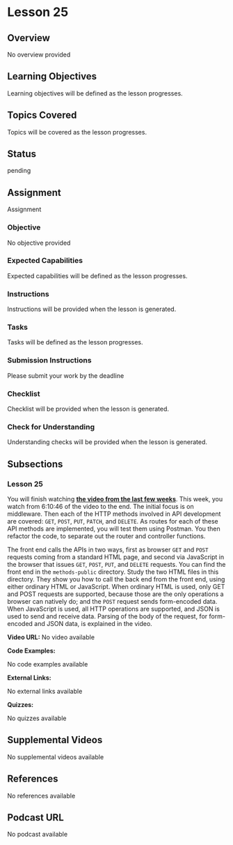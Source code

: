 # Lesson 25

## Overview

No overview provided

## Learning Objectives

Learning objectives will be defined as the lesson progresses.

## Topics Covered

Topics will be covered as the lesson progresses.

## Status

pending

## Assignment

Assignment

### Objective

No objective provided

### Expected Capabilities

Expected capabilities will be defined as the lesson progresses.

### Instructions

Instructions will be provided when the lesson is generated.

### Tasks

Tasks will be defined as the lesson progresses.

### Submission Instructions

Please submit your work by the deadline

### Checklist

Checklist will be provided when the lesson is generated.

### Check for Understanding

Understanding checks will be provided when the lesson is generated.

## Subsections

### Lesson 25

You will finish watching **[the video from the last few weeks](https://youtu.be/Oe421EPjeBE?t=13246)**. This week, you watch from 6:10:46 of the video to the end. The initial focus is on middleware. Then each of the HTTP methods involved in API development are covered: `GET`, `POST`, `PUT`, `PATCH`, and `DELETE`. As routes for each of these API methods are implemented, you will test them using Postman. You then refactor the code, to separate out the router and controller functions.

The front end calls the APIs in two ways, first as browser `GET` and `POST` requests coming from a standard HTML page, and second via JavaScript in the browser that issues `GET`, `POST`, `PUT`, and `DELETE` requests. You can find the front end in the `methods-public` directory. Study the two HTML files in this directory. They show you how to call the back end from the front end, using either ordinary HTML or JavaScript. When ordinary HTML is used, only GET and POST requests are supported, because those are the only operations a browser can natively do; and the `POST` request sends form-encoded data. When JavaScript is used, all HTTP operations are supported, and JSON is used to send and receive data. Parsing of the body of the request, for form-encoded and JSON data, is explained in the video.

**Video URL:** No video available

**Code Examples:**

No code examples available

**External Links:**

No external links available

**Quizzes:**

No quizzes available

## Supplemental Videos

No supplemental videos available

## References

No references available

## Podcast URL

No podcast available